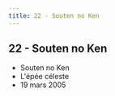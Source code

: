 ```yaml
---
title: 22 - Souten no Ken
---
```


22 - Souten no Ken
------------------

* Souten no Ken
* L'épée céleste
* 19 mars 2005
